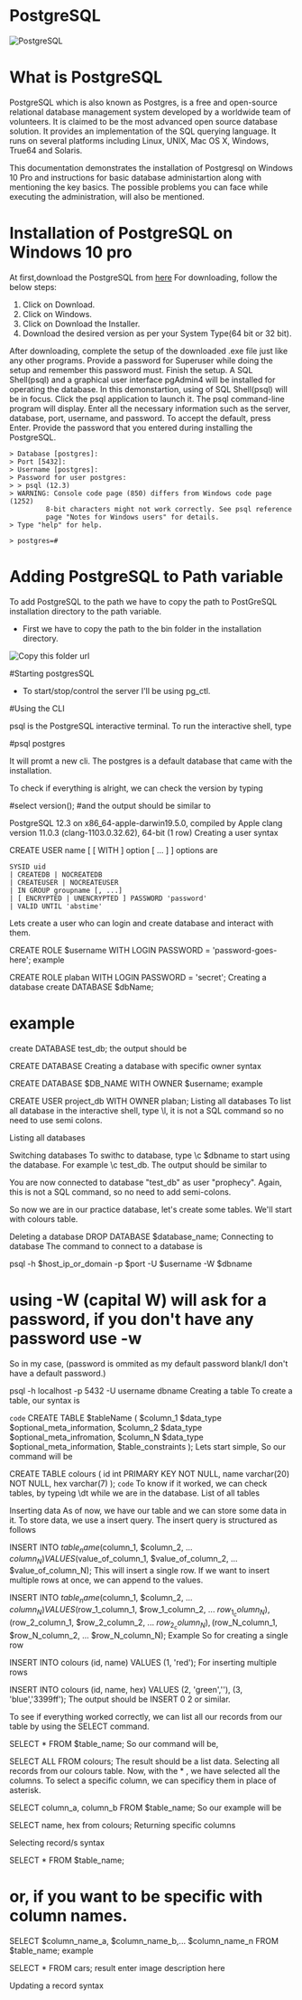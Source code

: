 # PostgreSQL

![PostgreSQL](https://zdnet2.cbsistatic.com/hub/i/r/2018/04/19/092cbf81-acac-4f3a-91a1-5a26abc1721f/thumbnail/770x578/5d78c50199e6a9242367b37892be8057/postgresql-logo.png)
<h1> What is PostgreSQL</h1>

<p>PostgreSQL which is also known as Postgres, is a free and open-source relational database management system developed by a worldwide team of volunteers. It is claimed to be the most advanced open source database solution. It provides an implementation of the SQL querying language. It runs on several platforms including Linux, UNIX, Mac OS X, Windows, True64 and Solaris.

This documentation demonstrates the installation of Postgresql on Windows 10 Pro and instructions for basic database administartion along with mentioning the key basics. The possible problems you can face while executing the administration, will also be mentioned.</p>

<h1> Installation of PostgreSQL on Windows 10 pro</h1>

At first,download the PostgreSQL from [here](https://www.postgresql.org/) For downloading, follow the below steps:

1. Click on Download.
2. Click on Windows.
3. Click on Download the Installer.
4. Download the desired version as per your System Type(64 bit or 32 bit).

<P>After downloading, complete the setup of the downloaded .exe file just like any other programs. Provide a password for Superuser while doing the setup and remember this password must. Finish the setup. A SQL Shell(psql) and a graphical user interface pgAdmin4 will be installed for operating the database. In this demonstartion, using of SQL Shell(psql) will be in focus. Click the psql application to launch it. The psql command-line program will display. Enter all the necessary information such as the server, database, port, username, and password. To accept the default, press Enter. Provide the password that you entered during installing the PostgreSQL.</p>


```> Server [localhost]:
> Database [postgres]:
> Port [5432]:
> Username [postgres]:
> Password for user postgres:
> > psql (12.3)
> WARNING: Console code page (850) differs from Windows code page (1252)
         8-bit characters might not work correctly. See psql reference
         page "Notes for Windows users" for details.
> Type "help" for help.

> postgres=#
```

<h1>Adding PostgreSQL to Path variable</h1>

To add PostgreSQL to the path we have to copy the path to PostGreSQL installation directory to the path variable.
* First we have to copy the path to the bin folder in the installation directory.

![Copy this folder url](\Users\User\OneDrive\Pictures\Screenshots\1.png)

#Starting postgresSQL
* To start/stop/control the server I'll be using pg_ctl.

#Using the CLI
<p> psql is the PostgreSQL interactive terminal. To run the interactive shell, type </p>

#psql postgres 
<p> It will promt a new cli. The postgres is a default database that came with the installation. 

To check if everything is alright, we can check the version by typing </p>

#select version();
#and the output should be similar to

<p> PostgreSQL 12.3 on x86_64-apple-darwin19.5.0, compiled by Apple clang version 11.0.3 (clang-1103.0.32.62), 64-bit
(1 row)
Creating a user
syntax

CREATE USER name [ [ WITH ] option [ ... ] ]
options are </p>

    SYSID uid 
    | CREATEDB | NOCREATEDB
    | CREATEUSER | NOCREATEUSER
    | IN GROUP groupname [, ...]
    | [ ENCRYPTED | UNENCRYPTED ] PASSWORD 'password'
    | VALID UNTIL 'abstime'
Lets create a user who can login and create database and interact with them.

CREATE ROLE $username WITH LOGIN PASSWORD = 'password-goes-here';
example

CREATE ROLE plaban WITH LOGIN PASSWORD = 'secret';
Creating a database
create DATABASE $dbName;

# example 
create DATABASE test_db;
the output should be

CREATE DATABASE
Creating a database with specific owner
syntax

CREATE DATABASE $DB_NAME WITH OWNER $username;
example

CREATE USER project_db WITH OWNER plaban;
Listing all databases
To list all database in the interactive shell, type \l, it is not a SQL command so no need to use semi colons.

Listing all databases

Switching databases
To swithc to database, type \c $dbname to start using the database. For example \c test_db. The output should be similar to

You are now connected to database "test_db" as user "prophecy".
Again, this is not a SQL command, so no need to add semi-colons.

So now we are in our practice database, let's create some tables. We'll start with colours table.

Deleting a database
DROP DATABASE $database_name;
Connecting to database
The command to connect to a database is

psql -h $host_ip_or_domain -p $port -U $username -W $dbname

# using -W (capital W) will ask for a password, if you don't have any password use -w 
So in my case, (password is ommited as my default password blank/I don't have a default password.)

psql -h localhost -p 5432 -U username dbname
Creating a table
To create a table, our syntax is


`code` CREATE TABLE $tableName (
	$column_1 $data_type $optional_meta_information, 
	$column_2 $data_type $optional_meta_infromation,
	$column_N $data_type $optional_meta_information,
	$table_constraints
);
Lets start simple, So our command will be

CREATE TABLE colours (
	id int PRIMARY KEY NOT NULL, 
	name varchar(20) NOT NULL, 
	hex varchar(7)
);
`code`
To know if it worked, we can check tables, by typeing \dt while we are in the database. List of all tables

Inserting data
As of now, we have our table and we can store some data in it. To store data, we use a insert query. The insert query is structured as follows

INSERT INTO $table_name ($column_1, $column_2, ... $column_N) VALUES ($value_of_column_1, $value_of_column_2, ... $value_of_column_N);
This will insert a single row. If we want to insert multiple rows at once, we can append to the values.

INSERT INTO $table_name ($column_1, $column_2, ... $column_N) VALUES ($row_1_column_1, $row_1_column_2, ... $row_1_column_N),($row_2_column_1, $row_2_column_2, ... $row_2_column_N),($row_N_column_1, $row_N_column_2, ... $row_N_column_N);
Example
So for creating a single row

INSERT INTO colours (id, name) VALUES (1, 'red');
For inserting multiple rows

INSERT INTO colours (id, name, hex) VALUES (2, 'green',''), (3, 'blue','3399ff');
The output should be INSERT 0 2 or similar.

To see if everything worked correctly, we can list all our records from our table by using the SELECT command.

SELECT * FROM $table_name;
So our command will be,

SELECT ALL FROM colours;
The result should be a list data. Selecting all records from our colours table. Now, with the * , we have selected all the columns. To select a specific column, we can specificy them in place of asterisk.

SELECT column_a, column_b FROM $table_name;
So our example will be

SELECT name, hex from colours;
Returning specific columns

Selecting record/s
syntax

SELECT * FROM $table_name;
# or, if you want to be specific with column names.
SELECT $column_name_a, $column_name_b,... $column_name_n FROM $table_name;
example

SELECT * FROM cars;
result enter image description here

Updating a record
syntax
